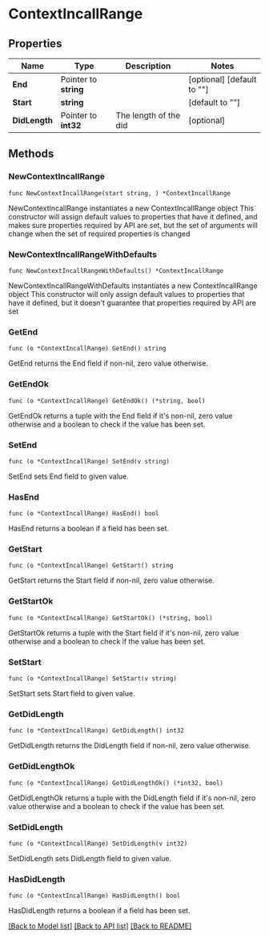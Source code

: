 # ContextIncallRange

## Properties

Name | Type | Description | Notes
------------ | ------------- | ------------- | -------------
**End** | Pointer to **string** |  | [optional] [default to "<end>"]
**Start** | **string** |  | [default to "<start>"]
**DidLength** | Pointer to **int32** | The length of the did | [optional]

## Methods

### NewContextIncallRange

`func NewContextIncallRange(start string, ) *ContextIncallRange`

NewContextIncallRange instantiates a new ContextIncallRange object
This constructor will assign default values to properties that have it defined,
and makes sure properties required by API are set, but the set of arguments
will change when the set of required properties is changed

### NewContextIncallRangeWithDefaults

`func NewContextIncallRangeWithDefaults() *ContextIncallRange`

NewContextIncallRangeWithDefaults instantiates a new ContextIncallRange object
This constructor will only assign default values to properties that have it defined,
but it doesn't guarantee that properties required by API are set

### GetEnd

`func (o *ContextIncallRange) GetEnd() string`

GetEnd returns the End field if non-nil, zero value otherwise.

### GetEndOk

`func (o *ContextIncallRange) GetEndOk() (*string, bool)`

GetEndOk returns a tuple with the End field if it's non-nil, zero value otherwise
and a boolean to check if the value has been set.

### SetEnd

`func (o *ContextIncallRange) SetEnd(v string)`

SetEnd sets End field to given value.

### HasEnd

`func (o *ContextIncallRange) HasEnd() bool`

HasEnd returns a boolean if a field has been set.

### GetStart

`func (o *ContextIncallRange) GetStart() string`

GetStart returns the Start field if non-nil, zero value otherwise.

### GetStartOk

`func (o *ContextIncallRange) GetStartOk() (*string, bool)`

GetStartOk returns a tuple with the Start field if it's non-nil, zero value otherwise
and a boolean to check if the value has been set.

### SetStart

`func (o *ContextIncallRange) SetStart(v string)`

SetStart sets Start field to given value.

### GetDidLength

`func (o *ContextIncallRange) GetDidLength() int32`

GetDidLength returns the DidLength field if non-nil, zero value otherwise.

### GetDidLengthOk

`func (o *ContextIncallRange) GetDidLengthOk() (*int32, bool)`

GetDidLengthOk returns a tuple with the DidLength field if it's non-nil, zero value otherwise
and a boolean to check if the value has been set.

### SetDidLength

`func (o *ContextIncallRange) SetDidLength(v int32)`

SetDidLength sets DidLength field to given value.

### HasDidLength

`func (o *ContextIncallRange) HasDidLength() bool`

HasDidLength returns a boolean if a field has been set.

[[Back to Model list]](../README.md#documentation-for-models) [[Back to API list]](../README.md#documentation-for-api-endpoints) [[Back to README]](../README.md)
